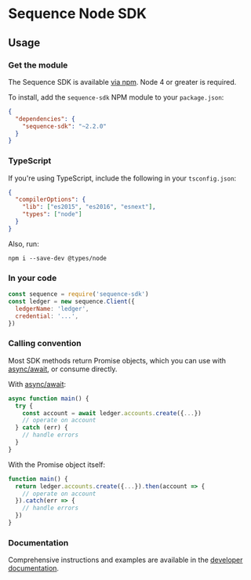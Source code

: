 # Sequence Node SDK

## Usage

### Get the module

The Sequence SDK is available
[via npm](https://www.npmjs.com/package/sequence-sdk). Node 4 or greater is
required.

To install, add the `sequence-sdk` NPM module to your `package.json`:

```json
{
  "dependencies": {
    "sequence-sdk": "~2.2.0"
  }
}
```

### TypeScript

If you're using TypeScript, include the following in your `tsconfig.json`:

```json
{
  "compilerOptions": {
    "lib": ["es2015", "es2016", "esnext"],
    "types": ["node"]
  }
}
```

Also, run:

```
npm i --save-dev @types/node
```

### In your code

```js
const sequence = require('sequence-sdk')
const ledger = new sequence.Client({
  ledgerName: 'ledger',
  credential: '...',
})
```

### Calling convention

Most SDK methods return Promise objects, which you can use with
[async/await](https://developer.mozilla.org/en-US/docs/Web/JavaScript/Reference/Statements/async_function),
or consume directly.

With
[async/await](https://developer.mozilla.org/en-US/docs/Web/JavaScript/Reference/Statements/async_function):

```js
async function main() {
  try {
    const account = await ledger.accounts.create({...})
    // operate on account
  } catch (err) {
    // handle errors
  }
}
```

With the Promise object itself:

```js
function main() {
  return ledger.accounts.create({...}).then(account => {
    // operate on account
  }).catch(err => {
    // handle errors
  })
}
```

### Documentation

Comprehensive instructions and examples are available in the
[developer documentation](https://dashboard.seq.com/docs).
